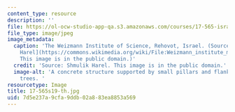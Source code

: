 ```yaml
---
content_type: resource
description: ''
file: https://ol-ocw-studio-app-qa.s3.amazonaws.com/courses/17-565-israel-history-politics-culture-identity-spring-2019/7d5e237a9cfa9ddb02a883ea8853a569_17-565s19-th.jpg
file_type: image/jpeg
image_metadata:
  caption: 'The Weizmann Institute of Science, Rehovot, Israel. (Source: [Shmulik
    Harel](https://commons.wikimedia.org/wiki/File:Weizmann_institute_main_gate.jpg).
    This image is in the public domain.)'
  credit: 'Source: Shmulik Harel. This image is in the public domain.'
  image-alt: 'A concrete structure supported by small pillars and flanked by palm
    trees. '
resourcetype: Image
title: 17-565s19-th.jpg
uid: 7d5e237a-9cfa-9ddb-02a8-83ea8853a569
---
```

